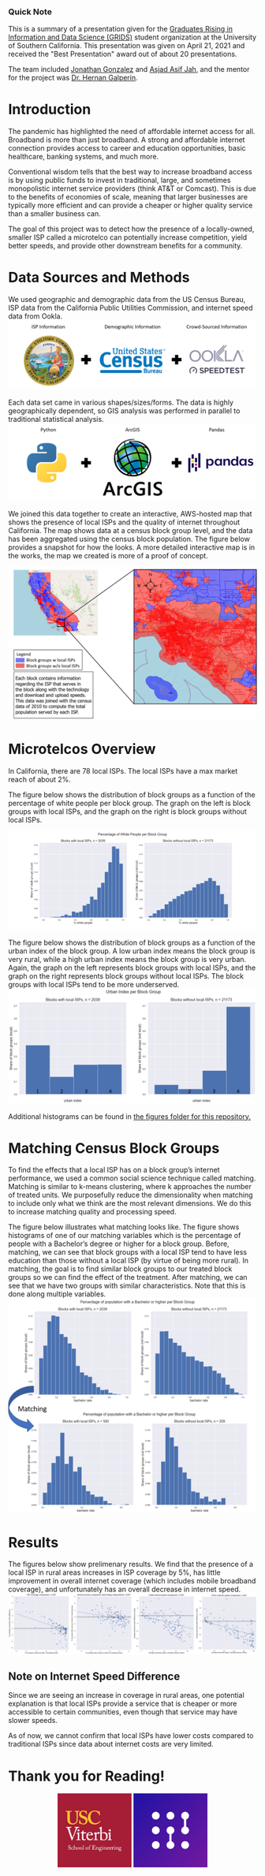 ### Quick Note
This is a summary of a presentation given for the [Graduates Rising in Information and Data Science (GRIDS)](https://gridsusc.github.io/) student organization at the University of Southern California. This presentation was given on April 21, 2021 and received the "Best Presentation" award out of about 20 presentations.

The team included [Jonathan Gonzalez](https://www.linkedin.com/in/ja-gonzalez/) and [Asjad Asif Jah](https://www.linkedin.com/in/asjad-asif-jah/), and the mentor for the project was [Dr. Hernan Galperin](https://annenberg.usc.edu/faculty/hernan-galperin).


# Introduction

The pandemic has highlighted the need of affordable internet access for all. Broadband is more than just broadband. A strong and affordable internet connection provides access to career and education opportunities, basic healthcare, banking systems, and much more. 

Conventional wisdom tells that the best way to increase broadband access is by using public funds to invest in traditional, large, and sometimes monopolistic internet service providers (think AT&T or Comcast). This is due to the benefits of economies of scale, meaning that larger businesses are typically more efficient and can provide a cheaper or higher quality service than a smaller business can. 

The goal of this project was to detect how the presence of a locally-owned, smaller ISP called a microtelco can potentially increase competition, yield better speeds, and provide other downstream benefits for a community.

# Data Sources and Methods

We used geographic and demographic data from the US Census Bureau, ISP data from the California Public Utilities Commission, and internet speed data from Ookla.
![img](presentations/photos_for_github_pages/fig_5.png)

Each data set came in various shapes/sizes/forms. The data is highly geographically dependent, so GIS analysis was performed in parallel to traditional statistical analysis.
![img](presentations/photos_for_github_pages/fig_6.png)

We joined this data together to create an interactive, AWS-hosted map that shows the presence of local ISPs and the quality of internet throughout California. The map shows data at a census block group level, and the data has been aggregated using the census block population. The figure below provides a snapshot for how the looks. A more detailed interactive map is in the works, the map we created is more of a proof of concept.

![img](presentations/photos_for_github_pages/fig_1.png)


# Microtelcos Overview

In California, there are 78 local ISPs. The local ISPs have a max market reach of about 2%. 

The figure below shows the distribution of block groups as a function of the percentage of white people per block group. The graph on the left is block groups with local ISPs, and the graph on the right is block groups without local ISPs. 
<p align="center">
  <img src="presentations/photos_for_github_pages/fig_2.png"/>
</p>

The figure below shows the distribution of block groups as a function of the urban index of the block group. A low urban index means the block group is very rural, while a high urban index means the block group is very urban. Again, the graph on the left represents block groups with local ISPs, and the graph on the right represents block groups without local ISPs. The block groups with local ISPs tend to be more underserved.
![img](presentations/photos_for_github_pages/fig_3.png)

Additional histograms can be found in [the figures folder for this repository.](figures/histograms/) 


# Matching Census Block Groups

To find the effects that a local ISP has on a block group’s internet performance, we used a common social science technique called matching. Matching is similar to k-means clustering, where k approaches the number of treated units. We purposefully reduce the dimensionality when matching to include only what we think are the most relevant dimensions. We do this to increase matching quality and processing speed. 

The figure below illustrates what matching looks like. The figure shows histograms of one of our matching variables which is the percentage of people with a Bachelor’s degree or higher for a block group. Before, matching, we can see that block groups with a local ISP tend to have less education than those without a local ISP (by virtue of being more rural). In matching, the goal is to find similar block groups to our treated block groups so we can find the effect of the treatment. After matching, we can see that we have two groups with similar characteristics. Note that this is done along multiple variables.
![img](presentations/photos_for_github_pages/fig_4.png)


# Results

The figures below show prelimenary results. We find that the presence of a local ISP in rural areas increases in ISP coverage by 5%, has little improvement in overall internet coverage (which includes mobile broadband coverage), and unfortunately has an overall decrease in internet speed.
![img](presentations/photos_for_github_pages/fig_7.png)

## Note on Internet Speed Difference

Since we are seeing an increase in coverage in rural areas, one potential explanation is that local ISPs provide a service that is cheaper or more accessible to certain communities, even though that service may have slower speeds.

As of now, we cannot confirm that local ISPs have lower costs compared to traditional ISPs since data about internet costs are very limited.

# Thank you for Reading!



<p align="center">
<img width="150" src="presentations/photos_for_github_pages/usc_logo.jpg">           <img width="150" src="presentations/photos_for_github_pages/grids_logo.png">
</p>
